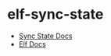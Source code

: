 # elf-sync-state

- [Sync State Docs](https://github.com/RicardoJBarrios/elf-sync-state/blob/main/README.md)
- [Elf Docs](https://ngneat.github.io/elf/)
